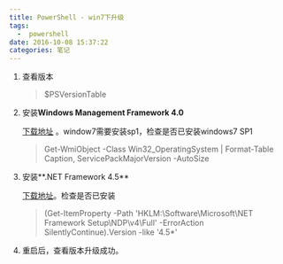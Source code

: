 ```yaml
---
title: PowerShell - win7下升级
tags:
  -  powershell
date: 2016-10-08 15:37:22
categories: 笔记
---
```


1. 查看版本 

   > $PSVersionTable


2.  安装**Windows Management Framework 4.0**

     [下载地址](http://www.microsoft.com/zh-CN/download/details.aspx?id=40855) 。window7需要安装sp1，检查是否已安装windows7 SP1 

    > Get-WmiObject -Class Win32_OperatingSystem | Format-Table Caption, ServicePackMajorVersion -AutoSize

3.  安装**.NET Framework 4.5** 

    [下载地址](http://www.microsoft.com/zh-CN/download/details.aspx?id=30653)。检查是否已安装

    > (Get-ItemProperty -Path 'HKLM:\Software\Microsoft\NET Framework Setup\NDP\v4\Full' -ErrorAction SilentlyContinue).Version -like '4.5*'

4.  重启后，查看版本升级成功。